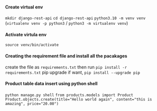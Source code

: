 #### Create virtual env
`mkdir django-rest-api`
`cd django-rest-api`
`python3.10 -m venv venv`  (`virtualenv venv -p python3` / `python3 -m virtualenv venv`)

#### Activate virtula env
`source venv/bin/activate`

#### Creating the requirement file and install all the pacakages
create the file as `requirements.txt`
then run `pip install -r requirements.txt`
pip upgrade if want, `pip install --upgrade pip`

#### Product table data insert using python shell
`python manage.py shell`
`from products.models import Product`
`Product.objects.create(title="Hello world again", content="this is amazing", price="20.00")`